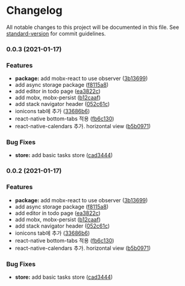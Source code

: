# Changelog

All notable changes to this project will be documented in this file. See [standard-version](https://github.com/conventional-changelog/standard-version) for commit guidelines.

### 0.0.3 (2021-01-17)


### Features

* **package:** add mobx-react to use observer ([3b13699](https://github.com/ZeroStrength/night-survivor/commit/3b1369943f701316a5eb3d439922845fe2c68b4a))
* add async storage package ([f8115a8](https://github.com/ZeroStrength/night-survivor/commit/f8115a8c9cc53c0945d11e2f4a64e3cf03f20970))
* add editor in todo page ([ea3822c](https://github.com/ZeroStrength/night-survivor/commit/ea3822c16b93dc7af60469bbcfe8347a271b3eec))
* add mobx, mobx-persist ([b12caaf](https://github.com/ZeroStrength/night-survivor/commit/b12caaf8b8b27ea91021f5e5e9a6434faa79fd78))
* add stack navigator header ([052c61c](https://github.com/ZeroStrength/night-survivor/commit/052c61c91f6fbda482e8ff5bd3221c2d8a91420c))
* ionicons tab에 추가 ([33686b6](https://github.com/ZeroStrength/night-survivor/commit/33686b6ab9fb5ac42d1412a2da19f4233b58e20f))
* react-native bottom-tabs 적용 ([fb6c130](https://github.com/ZeroStrength/night-survivor/commit/fb6c13097b6465bbf36d6dcb2befbb100cbc7544))
* react-native-calendars 추가. horizontal view ([b5b0971](https://github.com/ZeroStrength/night-survivor/commit/b5b09717e2a143cea2eed3d9b8c160a04bd70646))


### Bug Fixes

* **store:** add basic tasks store ([cad3444](https://github.com/ZeroStrength/night-survivor/commit/cad34443d466974f4fd53a6787c525982ae33214))

### 0.0.2 (2021-01-17)


### Features

* **package:** add mobx-react to use observer ([3b13699](https://github.com/ZeroStrength/night-survivor/commit/3b1369943f701316a5eb3d439922845fe2c68b4a))
* add async storage package ([f8115a8](https://github.com/ZeroStrength/night-survivor/commit/f8115a8c9cc53c0945d11e2f4a64e3cf03f20970))
* add editor in todo page ([ea3822c](https://github.com/ZeroStrength/night-survivor/commit/ea3822c16b93dc7af60469bbcfe8347a271b3eec))
* add mobx, mobx-persist ([b12caaf](https://github.com/ZeroStrength/night-survivor/commit/b12caaf8b8b27ea91021f5e5e9a6434faa79fd78))
* add stack navigator header ([052c61c](https://github.com/ZeroStrength/night-survivor/commit/052c61c91f6fbda482e8ff5bd3221c2d8a91420c))
* ionicons tab에 추가 ([33686b6](https://github.com/ZeroStrength/night-survivor/commit/33686b6ab9fb5ac42d1412a2da19f4233b58e20f))
* react-native bottom-tabs 적용 ([fb6c130](https://github.com/ZeroStrength/night-survivor/commit/fb6c13097b6465bbf36d6dcb2befbb100cbc7544))
* react-native-calendars 추가. horizontal view ([b5b0971](https://github.com/ZeroStrength/night-survivor/commit/b5b09717e2a143cea2eed3d9b8c160a04bd70646))


### Bug Fixes

* **store:** add basic tasks store ([cad3444](https://github.com/ZeroStrength/night-survivor/commit/cad34443d466974f4fd53a6787c525982ae33214))
